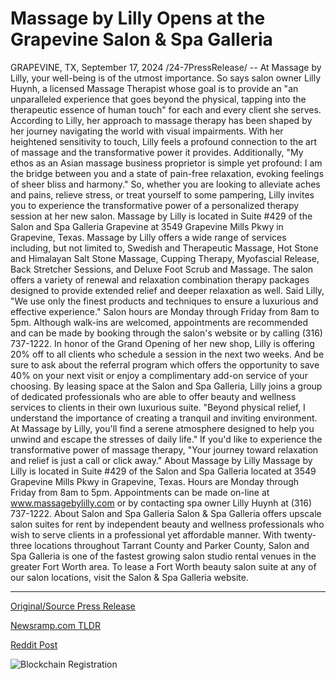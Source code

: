 # Massage by Lilly Opens at the Grapevine Salon & Spa Galleria

GRAPEVINE, TX, September 17, 2024 /24-7PressRelease/ -- At Massage by Lilly, your well-being is of the utmost importance. So says salon owner Lilly Huynh, a licensed Massage Therapist whose goal is to provide an "an unparalleled experience that goes beyond the physical, tapping into the therapeutic essence of human touch" for each and every client she serves.  According to Lilly, her approach to massage therapy has been shaped by her journey navigating the world with visual impairments. With her heightened sensitivity to touch, Lilly feels a profound connection to the art of massage and the transformative power it provides. Additionally, "My ethos as an Asian massage business proprietor is simple yet profound: I am the bridge between you and a state of pain-free relaxation, evoking feelings of sheer bliss and harmony." So, whether you are looking to alleviate aches and pains, relieve stress, or treat yourself to some pampering, Lilly invites you to experience the transformative power of a personalized therapy session at her new salon.  Massage by Lilly is located in Suite #429 of the Salon and Spa Galleria Grapevine at 3549 Grapevine Mills Pkwy in Grapevine, Texas. Massage by Lilly offers a wide range of services including, but not limited to, Swedish and Therapeutic Massage, Hot Stone and Himalayan Salt Stone Massage, Cupping Therapy, Myofascial Release, Back Stretcher Sessions, and Deluxe Foot Scrub and Massage. The salon offers a variety of renewal and relaxation combination therapy packages designed to provide extended relief and deeper relaxation as well. Said Lilly, "We use only the finest products and techniques to ensure a luxurious and effective experience."  Salon hours are Monday through Friday from 8am to 5pm. Although walk-ins are welcomed, appointments are recommended and can be made by booking through the salon's website or by calling (316) 737-1222. In honor of the Grand Opening of her new shop, Lilly is offering 20% off to all clients who schedule a session in the next two weeks. And be sure to ask about the referral program which offers the opportunity to save 40% on your next visit or enjoy a complimentary add-on service of your choosing.  By leasing space at the Salon and Spa Galleria, Lilly joins a group of dedicated professionals who are able to offer beauty and wellness services to clients in their own luxurious suite. "Beyond physical relief, I understand the importance of creating a tranquil and inviting environment. At Massage by Lilly, you'll find a serene atmosphere designed to help you unwind and escape the stresses of daily life." If you'd like to experience the transformative power of massage therapy, "Your journey toward relaxation and relief is just a call or click away."  About Massage by Lilly Massage by Lilly is located in Suite #429 of the Salon and Spa Galleria located at 3549 Grapevine Mills Pkwy in Grapevine, Texas. Hours are Monday through Friday from 8am to 5pm. Appointments can be made on-line at www.massagebylilly.com or by contacting spa owner Lilly Huynh at (316) 737-1222.  About Salon and Spa Galleria Salon & Spa Galleria offers upscale salon suites for rent by independent beauty and wellness professionals who wish to serve clients in a professional yet affordable manner. With twenty-three locations throughout Tarrant County and Parker County, Salon and Spa Galleria is one of the fastest growing salon studio rental venues in the greater Fort Worth area. To lease a Fort Worth beauty salon suite at any of our salon locations, visit the Salon & Spa Galleria website. 

---

[Original/Source Press Release](https://www.24-7pressrelease.com/press-release/514342/massage-by-lilly-opens-at-the-grapevine-salon-spa-galleria)
                    

[Newsramp.com TLDR](None) 



[Reddit Post](https://www.reddit.com/r/AlternativeHealthNews/comments/1fistpk/experience_the_transformative_power_of_massage_at/) 



![Blockchain Registration](https://cdn.newsramp.app/24-7PressRelease/qrcode/249/17/dunekih0.webp)